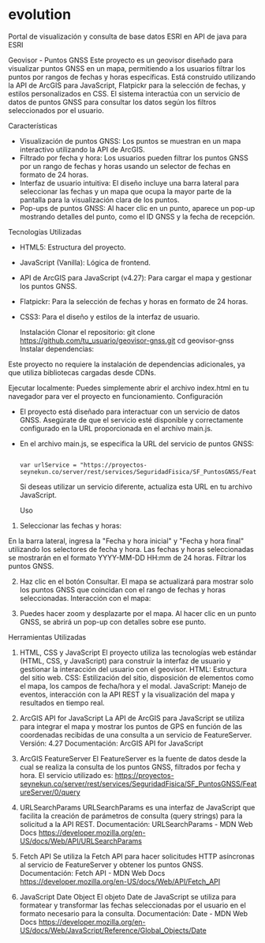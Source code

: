 # evolution
Portal de visualización y consulta de base datos ESRI en API de java para ESRI

Geovisor - Puntos GNSS
Este proyecto es un geovisor diseñado para visualizar puntos GNSS en un mapa, permitiendo a los usuarios filtrar los puntos por rangos de fechas y horas específicas. Está construido utilizando la API de ArcGIS para JavaScript, Flatpickr para la selección de fechas, y estilos personalizados en CSS. El sistema interactúa con un servicio de datos de puntos GNSS para consultar los datos según los filtros seleccionados por el usuario.

Características
* Visualización de puntos GNSS: Los puntos se muestran en un mapa interactivo utilizando la API de ArcGIS.
* Filtrado por fecha y hora: Los usuarios pueden filtrar los puntos GNSS por un rango de fechas y horas usando un selector de fechas en formato de 24 horas.
* Interfaz de usuario intuitiva: El diseño incluye una barra lateral para seleccionar las fechas y un mapa que ocupa la mayor parte de la pantalla para la visualización clara de los puntos.
* Pop-ups de puntos GNSS: Al hacer clic en un punto, aparece un pop-up mostrando detalles del punto, como el ID GNSS y la fecha de recepción.
  
Tecnologías Utilizadas
* HTML5: Estructura del proyecto.
* JavaScript (Vanilla): Lógica de frontend.
* API de ArcGIS para JavaScript (v4.27): Para cargar el mapa y gestionar los puntos GNSS.
* Flatpickr: Para la selección de fechas y horas en formato de 24 horas.
* CSS3: Para el diseño y estilos de la interfaz de usuario.

  Instalación
    Clonar el repositorio:
    git clone https://github.com/tu_usuario/geovisor-gnss.git
    cd geovisor-gnss
  Instalar dependencias:

 Este proyecto no requiere la instalación de dependencias adicionales, ya que utiliza bibliotecas cargadas desde CDNs.

  Ejecutar localmente:
  Puedes simplemente abrir el archivo index.html en tu navegador para ver el proyecto en funcionamiento.
  Configuración
  * El proyecto está diseñado para interactuar con un servicio de datos GNSS. Asegúrate de que el servicio esté disponible y correctamente configurado en la URL proporcionada en el archivo main.js.

  * En el archivo main.js, se especifica la URL del servicio de puntos GNSS:
    
                                                                            var urlService = "https://proyectos-seynekun.co/server/rest/services/SeguridadFisica/SF_PuntosGNSS/FeatureServer/0";
     Si deseas utilizar un servicio diferente, actualiza esta URL en tu archivo JavaScript.

    Uso
1. Seleccionar las fechas y horas:

  En la barra lateral, ingresa la "Fecha y hora inicial" y "Fecha y hora final" utilizando los selectores de fecha y hora.
  Las fechas y horas seleccionadas se mostrarán en el formato YYYY-MM-DD HH:mm de 24 horas.
  Filtrar los puntos GNSS.

2. Haz clic en el botón Consultar.
  El mapa se actualizará para mostrar solo los puntos GNSS que coincidan con el rango de fechas y horas seleccionadas.
  Interacción con el mapa:

3. Puedes hacer zoom y desplazarte por el mapa.
  Al hacer clic en un punto GNSS, se abrirá un pop-up con detalles sobre ese punto.


Herramientas Utilizadas

1. HTML, CSS y JavaScript
      El proyecto utiliza las tecnologías web estándar (HTML, CSS, y JavaScript) para construir la interfaz de usuario y gestionar la interacción del usuario con el geovisor.
      HTML: Estructura del sitio web.
      CSS: Estilización del sitio, disposición de elementos como el mapa, los campos de fecha/hora y el modal.
      JavaScript: Manejo de eventos, interacción con la API REST y la visualización del mapa y resultados en tiempo real.

2. ArcGIS API for JavaScript
      La API de ArcGIS para JavaScript se utiliza para integrar el mapa y mostrar los puntos de GPS en función de las coordenadas recibidas de una consulta a un servicio de FeatureServer.
      Versión: 4.27
      Documentación: ArcGIS API for JavaScript
   
3.  ArcGIS FeatureServer
      El FeatureServer es la fuente de datos desde la cual se realiza la consulta de los puntos GNSS, filtrados por fecha y hora.
      El servicio utilizado es:
            https://proyectos-seynekun.co/server/rest/services/SeguridadFisica/SF_PuntosGNSS/FeatureServer/0/query

4. URLSearchParams
      URLSearchParams es una interfaz de JavaScript que facilita la creación de parámetros de consulta (query strings) para la solicitud a la API REST.
      Documentación: URLSearchParams - MDN Web Docs   https://developer.mozilla.org/en-US/docs/Web/API/URLSearchParams
   
5. Fetch API
      Se utiliza la Fetch API para hacer solicitudes HTTP asíncronas al servicio de FeatureServer y obtener los puntos GNSS.
      Documentación: Fetch API - MDN Web Docs     https://developer.mozilla.org/en-US/docs/Web/API/Fetch_API
   
6. JavaScript Date Object
      El objeto Date de JavaScript se utiliza para formatear y transformar las fechas seleccionadas por el usuario en el formato necesario para la consulta.
      Documentación: Date - MDN Web Docs         https://developer.mozilla.org/en-US/docs/Web/JavaScript/Reference/Global_Objects/Date
